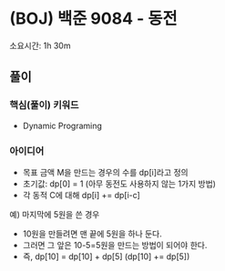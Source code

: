 # (BOJ) 백준 9084 - 동전
소요시간: 1h 30m

## 풀이
### 핵심(풀이) 키워드
- Dynamic Programing

### 아이디어
- 목표 금액 M을 만드는 경우의 수를 dp[i]라고 정의
- 초기값: dp[0] = 1 (아무 동전도 사용하지 않는 1가지 방법)
- 각 동적 C에 대해 dp[i] += dp[i-c]

예) 마지막에 5원을 쓴 경우
- 10원을 만들려면 맨 끝에 5원을 하나 둔다.
- 그러면 그 앞은 10-5=5원을 만드는 방법이 되어야 한다.
- 즉, dp[10] = dp[10] + dp[5]  (dp[10] += dp[5])